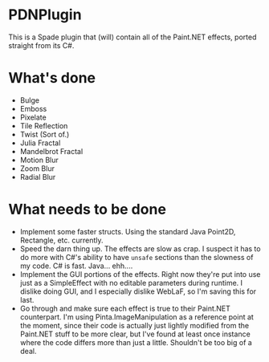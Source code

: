 PDNPlugin
=========

This is a Spade plugin that (will) contain all of the Paint.NET effects, ported straight from its C#.

What's done
===========
* Bulge
* Emboss
* Pixelate
* Tile Reflection
* Twist (Sort of.)
* Julia Fractal
* Mandelbrot Fractal
* Motion Blur
* Zoom Blur
* Radial Blur

What needs to be done
=====================
* Implement some faster structs. Using the standard Java Point2D, Rectangle, etc. currently.
* Speed the darn thing up. The effects are slow as crap. I suspect it has to do more with C#'s ability to have `unsafe` sections than the slowness of my code. C# is fast. Java... ehh....
* Implement the GUI portions of the effects. Right now they're put into use just as a SimpleEffect with no editable parameters during runtime. I dislike doing GUI, and I especially dislike WebLaF, so I'm saving this for last.
* Go through and make sure each effect is true to their Paint.NET counterpart. I'm using Pinta.ImageManipulation as a reference point at the moment, since their code is actually just lightly modified from the Paint.NET stuff to be more clear, but I've found at least once instance where the code differs more than just a little. Shouldn't be too big of a deal.